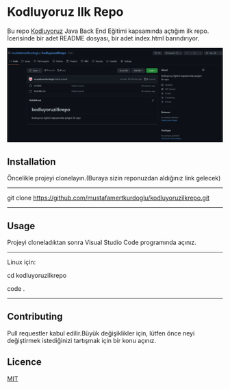 # Kodluyoruz Ilk Repo
Bu repo [Kodluyoruz](https://www.kodluyoruz.org/) Java Back End Eğitimi kapsamında açtığım ilk repo. İcerisinde bir adet README dosyası, bir adet index.html barındırıyor.

![](https://github.com/mustafamertkurdoglu/kodluyoruzilkrepo/blob/main/Figures/odev1.png)

## Installation
Öncelikle projeyi clonelayın.(Buraya sizin reponuzdan aldığınız link gelecek)

------

git clone 
https://github.com/mustafamertkurdoglu/kodluyoruzilkrepo.git

----------

## Usage
Projeyi cloneladıktan sonra Visual Studio Code programında açınız.

----
Linux için:

cd kodluyoruzilkrepo

code .

-----
## Contributing
Pull requestler kabul edilir.Büyük değişiklikler için, lütfen önce neyi değiştirmek istediğinizi tartışmak için bir konu açınız.
## Licence
[MIT](https://choosealicense.com/licenses/mit/)


